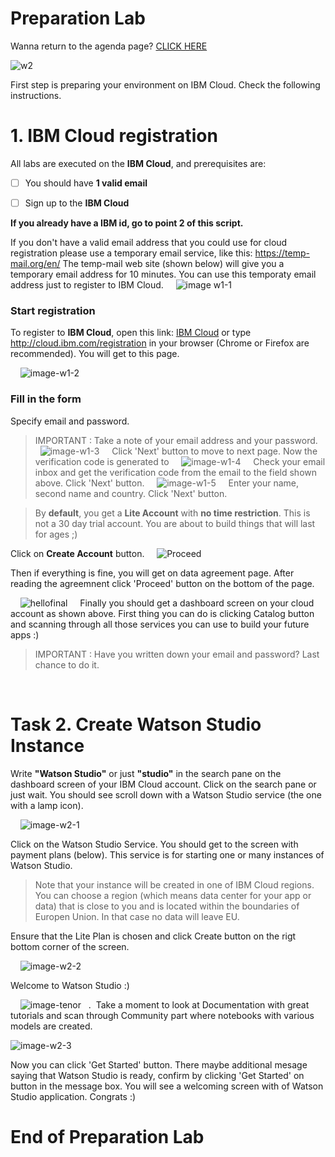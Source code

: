 # Preparation Lab
  
  
    
Wanna return to the agenda page?  [CLICK HERE](../README.md)
  
    
     

![w2](../images/w2.png)
&nbsp;


First step is preparing your environment on IBM Cloud. Check the following instructions.
&nbsp;
&nbsp;

# 1. IBM Cloud registration

All labs are executed on the **IBM Cloud**, and prerequisites are:

- [ ] You should have **1 valid email** 

- [ ] Sign up to the **IBM Cloud** 


**If you already have a IBM id, go to point 2 of this script.**

If you don't have a valid email address that you could use for cloud registration please use a temporary email service, like this: https://temp-mail.org/en/
The temp-mail web site (shown below) will give you a temporary email address for 10 minutes. You can use this temporaty email address just to register to IBM Cloud. 
&nbsp;
&nbsp;
![image w1-1](../images/w1-1.png)
&nbsp;
&nbsp;

### Start registration
To register to **IBM Cloud**, open this link: [IBM Cloud](cloud.ibm.com/registration) or type http://cloud.ibm.com/registration in your browser (Chrome or Firefox are recommended). You will get to this page.

&nbsp;
&nbsp;
![image-w1-2](../images/w1-2.png)
&nbsp;
&nbsp;
### Fill in the form
Specify email and password.

> IMPORTANT : Take a note of your email address and your password.
&nbsp;
&nbsp;
![image-w1-3](../images/w1-3.png)
&nbsp;
&nbsp;
Click 'Next' button to move to next page. Now the verification code is generated to 
&nbsp;
&nbsp;
![image-w1-4](../images/w1-4.png)
&nbsp;
&nbsp;
Check your email inbox and get the verification code from the email to the field shown above. Click 'Next' button.
&nbsp;
&nbsp;
![image-w1-5](../images/w1-5.png)
&nbsp;
&nbsp;
Enter your name, second name and country. Click 'Next' button.


> By **default**, you get a **Lite Account** with **no time restriction**. This is not a 30 day trial account. You are about to build things that will last for ages ;)  

Click on **Create Account** button.
&nbsp;
&nbsp;
![Proceed](/../images/w1-6.png)
&nbsp;
&nbsp;

Then if everything is fine, you will get on data agreement page. After reading the agreemnent click 'Proceed' button on the bottom of the page.

&nbsp;
&nbsp;
![hellofinal](/../images/w1-7.png)
&nbsp;
&nbsp;
Finally you should get a dashboard screen on your cloud account as shown above. First thing you can do is clicking Catalog button and scanning through all those services you can use to build your future apps :) 


> IMPORTANT : Have you written down your email and password? Last chance to do it.

&nbsp;
&nbsp;
&nbsp;
&nbsp;
&nbsp;
&nbsp;

# Task 2. Create Watson Studio Instance

Write **"Watson Studio"** or just **"studio"** in the search pane on the dashboard screen of your IBM Cloud account. Click on the search pane or just wait. You should see scroll down with a Watson Studio service (the one with a lamp icon).

&nbsp;
&nbsp;
![image-w2-1](../images/w2-1.png)
&nbsp;
&nbsp;

Click on the Watson Studio Service. You should get to the screen with payment plans (below). This service is for starting one or many instances of Watson Studio. 


> Note that your instance will be created in one of IBM Cloud regions. You can choose a region (which means data center for your app or data) that is close to you and is located within the boundaries of Europen Union. In that case no data will leave EU. 


Ensure that the Lite Plan is chosen and click Create button on the rigt bottom corner of the screen. 


&nbsp;
&nbsp;
![image-w2-2](../images/w2-2.png)
&nbsp;
&nbsp;

Welcome to Watson Studio :)

&nbsp;
&nbsp;
![image-tenor](../images/tenor.gif)
&nbsp;
.&nbsp;
Take a moment to look at Documentation with great tutorials and scan through Community part where notebooks with various models are created.


![image-w2-3](../images/w2-3.png)

Now you can click 'Get Started' button. 
There maybe additional mesage saying that Watson Studio is ready, confirm by clicking 'Get Started' on button in the message box. 
You will see a welcoming screen with of Watson Studio application. 
Congrats :)


# End of Preparation Lab